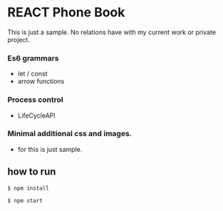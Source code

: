# REACT Phone Book

This is just a sample. No relations have with my current work or private project.

### Es6 grammars

* let / const
* arrow functions

### Process control

* LifeCycleAPI

### Minimal additional css and images.

* for this is just sample.

## how to run

    $ npm install

    $ npm start

